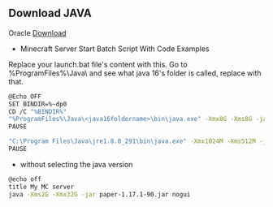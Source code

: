 ## Download JAVA
Oracle [Download](https://www.oracle.com/java/technologies/java-se-glance.html)

- Minecraft Server Start Batch Script With Code Examples

Replace your launch.bat file's content with this. Go to %ProgramFiles%\Java\ and see what java 16's folder is called, replace <java16foldername> with that.
```bash
@Echo OFF
SET BINDIR=%~dp0
CD /C "%BINDIR%"
"%ProgramFiles%\Java\<java16foldername>\bin\java.exe" -Xmx8G -Xms8G -jar server.jar nogui
PAUSE
```
```bash
"C:\Program Files\Java\jre1.8.0_291\bin\java.exe" -Xmx1024M -Xms512M -jar spigot-1.12.2.jar
PAUSE
```
- without selecting the java version
```bash
@echo off
title My MC server
java -Xms2G -Xmx32G -jar paper-1.17.1-90.jar nogui
```
